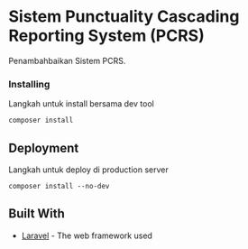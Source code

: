# Sistem Punctuality Cascading Reporting System (PCRS)

Penambahbaikan Sistem PCRS.

### Installing

Langkah untuk install bersama dev tool

```
composer install
```

## Deployment

Langkah untuk deploy di production server

```
composer install --no-dev
```

## Built With

-   [Laravel](http://www.laravel.com) - The web framework used
